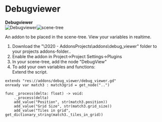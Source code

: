 # Debugviewer
<B>Debugviewer</B><BR>
![Debugviewer](./Readme/debugviewer.png)![scene-tree](./Readme/scene-tree.png)
	
An addon to be placed in the scene-tree. View your variables in realtime.<BR>
  1. Download the "\2020 - AddonsProjects\addons\debug_viewer\" folder to your projects addons-folder..<BR>
  2. Enable the addon in Project->Project Settings->Plugins<BR>
  3. In your scene-tree, add the node "DebugView"<BR>
  4. To add your own variables and functions:<BR>
  Extend the script. 
  <pre><code>extends "res://addons/debug_viewer/debug_viewer.gd"
onready var match3 : match3grid = get_node("..")

func _process(delta: float) -> void:
	._process(delta)
	add_value("Position", str(match3.position))
	add_value("Grid Size", str(match3.grid_size))
	add_value("Tiles in grid", get_dictionary_string(match3._tiles_in_grid))</code></pre>